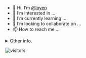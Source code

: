 - 👋 Hi, I’m [@loyep](https://github.com/loyep)
- 👀 I’m interested in ...
- 🌱 I’m currently learning ...
- 💞️ I’m looking to collaborate on ...
- 📫 How to reach me ...

<details>
  <summary>Other info.</summary>
  <br>

<!--START_SECTION:waka-->

```text
Vue.js       18 hrs 39 mins  █████████████████░░░░░░░░   68.15 %
TypeScript   4 hrs 50 mins   ████▒░░░░░░░░░░░░░░░░░░░░   17.70 %
JavaScript   1 hr 30 mins    █▒░░░░░░░░░░░░░░░░░░░░░░░   05.51 %
JSON         1 hr 27 mins    █▒░░░░░░░░░░░░░░░░░░░░░░░   05.32 %
Git Config   13 mins         ▒░░░░░░░░░░░░░░░░░░░░░░░░   00.83 %
Markdown     11 mins         ▒░░░░░░░░░░░░░░░░░░░░░░░░   00.72 %
```

<!--END_SECTION:waka-->

</details>

![visitors](https://visitor-badge.glitch.me/badge?page_id=loyep.loyep)
